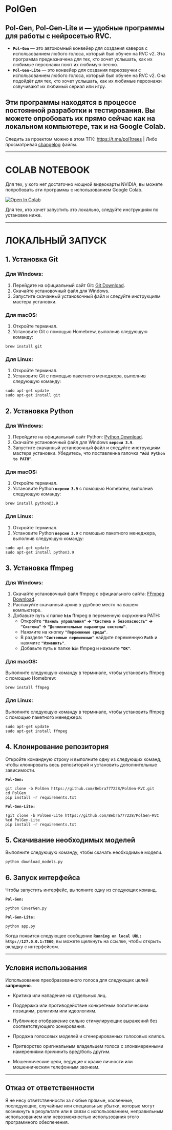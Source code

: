 # PolGen
## Pol-Gen, Pol-Gen-Lite и — удобные программы для работы с нейросетью RVC.
* **`Pol-Gen`** — это автономный конвейер для создания каверов с использованием любого голоса, который был обучен на RVC v2. Эта программа предназначена для тех, кто хочет услышать, как их любимые персонажи поют их любимую песню.
* **`Pol-Gen-Lite`** — это конвейер для создания переозвучки с использованием любого голоса, который был обучен на RVC v2. Она подойдёт для тех, кто хочет услышать, как их любимые персонажи озвучивают их любимый сериал или игру.
## Эти программы находятся в процессе постоянной разработки и тестирования. Вы можете опробовать их прямо сейчас как на локальном компьютере, так и на Google Colab.

Следить за проектом можно в этом ТГК: https://t.me/pol1trees | Либо просматривая [changelog](https://github.com/Bebra777228/Pol-Litres-RVC/tree/INFO/changelogs) файлы.

---

# COLAB NOTEBOOK
Для тех, у кого нет достаточно мощной видеокарты NVIDIA, вы можете попробовать эти программы с использованием Google Colab.

[![Open In Colab](https://colab.research.google.com/assets/colab-badge.svg)](https://colab.research.google.com/drive/1W39tbdYxR1NSVNHG6EDRiKkY4JM0f60B)

Для тех, кто хочет запустить это локально, следуйте инструкциям по установке ниже.

---

# ЛОКАЛЬНЫЙ ЗАПУСК

## 1. Установка Git
### Для Windows:
1. Перейдите на официальный сайт Git: [Git Download](https://git-scm.com/download/win).
2. Скачайте установочный файл для Windows.
3. Запустите скачанный установочный файл и следуйте инструкциям мастера установки.
### Для macOS:
1. Откройте терминал.
2. Установите Git с помощью Homebrew, выполнив следующую команду:
```
brew install git
```
### Для Linux:
1. Откройте терминал.
2. Установите Git с помощью пакетного менеджера, выполнив следующую команду:
```
sudo apt-get update
sudo apt-get install git
```

## 2. Установка Python
### Для Windows:
1. Перейдите на официальный сайт Python: [Python Download](https://www.python.org/downloads/).
2. Скачайте установочный файл для Windows **`версии 3.9`**.
3. Запустите скачанный установочный файл и следуйте инструкциям мастера установки. Убедитесь, что поставленна галочка **`"Add Python to PATH"`**.
### Для macOS:
1. Откройте терминал.
2. Установите Python **`версии 3.9`** с помощью Homebrew, выполнив следующую команду:
```
brew install python@3.9
```
### Для Linux:
1. Откройте терминал.
2. Установите Python **`версии 3.9`** с помощью пакетного менеджера, выполнив следующую команду:
```
sudo apt-get update
sudo apt-get install python3.9
```

## 3. Установка ffmpeg
### Для Windows:
1. Скачайте установочный файл ffmpeg с официального сайта: [FFmpeg Download](https://ffmpeg.org/download.html).
2. Распакуйте скачанный архив в удобное место на вашем компьютере.
3. Добавьте путь к папке **`bin`** ffmpeg в переменную окружения PATH:
   * Откройте **`"Панель управления"` -> `"Система и безопасность"` -> `"Система"` -> `"Дополнительные параметры системы"`**.
   * Нажмите на кнопку **`"Переменные среды"`**.
   * В разделе **`"Системные переменные"`** найдите переменную **`Path`** и нажмите **`"Изменить"`**.
   * Добавьте путь к папке **`bin`** ffmpeg и нажмите **`"ОК"`**.
### Для macOS:
Выполните следующую команду в терминале, чтобы установить ffmpeg с помощью Homebrew:
```
brew install ffmpeg
```
### Для Linux:
Выполните следующую команду в терминале, чтобы установить ffmpeg с помощью пакетного менеджера:
```
sudo apt-get update
sudo apt-get install ffmpeg
```

## 4. Клонирование репозитория
Откройте командную строку и выполните одну из следующих команд, чтобы клонировать весь репозиторий и установить дополнительные зависимости.

**`Pol-Gen:`**
```
git clone -b PolGen https://github.com/Bebra777228/PolGen-RVC.git
cd PolGen
pip install -r requirements.txt
```
**`Pol-Gen-Lite:`**
```
!git clone -b PolGen-Lite https://github.com/Bebra777228/PolGen-RVC
%cd PolGen-Lite
pip install -r requirements.txt
```

## 5. Скачивание необходимых моделей
Выполните следующую команду, чтобы скачать необходимые модели.
```
python download_models.py
```

## 6. Запуск интерфейса
Чтобы запустить интерфейс, выполните одну из следующих команд.

**`Pol-Gen:`**
```
python CoverGen.py
```
**`Pol-Gen-Lite:`**
```
python app.py
```
Когда появится следующее сообщение **`Running on local URL: http://127.0.0.1:7860`**, вы можете щелкнуть на ссылке, чтобы открыть вкладку с интерфейсом.

---

## Условия использования

Использование преобразованного голоса для следующих целей **запрещено**.

* Критика или нападение на отдельных лиц.

* Поддержка или противодействие конкретным политическим позициям, религиям или идеологиям.

* Публичное отображение сильно стимулирующих выражений без соответствующего зонирования.

* Продажа голосовых моделей и сгенерированных голосовых клипов.

* Притворство оригинальным владельцем голоса с злонамеренными намерениями причинить вред/боль другим.

* Мошеннические цели, ведущие к краже личности или мошенническим телефонным звонкам.

---

## Отказ от ответственности

Я не несу ответственности за любые прямые, косвенные, последующие, случайные или специальные убытки, которые могут возникнуть в результате или в связи с использованием, неправильным использованием или невозможностью использования этого программного обеспечения.
